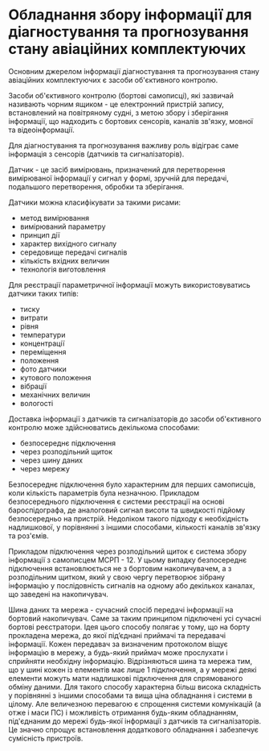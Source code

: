 Обладнання збору інформації для діагностування та прогнозування стану авіаційних комплектуючих
=================

Основним джерелом інформації діагностування та прогнозування стану авіаційних комплектуючих є засоби об'єктивного контролю.

Засоби об'єктивного контролю (бортові самописці), які зазвичай називають чорним ящиком - це електронний пристрій запису, встановлений на повітряному судні, з метою збору і зберігання інформації, що надходить с бортових сенсорів, каналів зв'язку, мовної та відеоінформації.

Для діагностування та прогнозування важливу роль відіграє саме інформація з сенсорів (датчиків та сигналізаторів).

Датчик - це засіб вимірювань, призначений для перетворення вимірюваної інформації у сигнал у формі, зручній для передачі, подальшого перетворення, обробки та зберігання.

Датчики можна класифікувати за такими рисами:

- метод вимірювання
- вимірюваний параметру
- принцип дії
- характер вихідного сигналу
- середовище передачі сигналів
- кількість вхідних величин
- технологія виготовлення

Для реєстрації параметричної інформації можуть використовуватись датчики таких типів:

- тиску
- витрати
- рівня
- температури
- концентрації
- переміщення
- положення
- фото датчики
- кутового положення
- вібрації
- механічних величин
- вологості

Доставка інформації з датчиків та сигналізаторів до засоби об'єктивного контролю може здійснюватись декількома способами:

- безпосереднє підключення
- через розподільний щиток
- через шину даних
- через мережу

Безпосереднє підключення було характерним для перших самописців, коли кількість параметрів була незначною. Прикладом безпосереднього підключення є системи реєстрації на основі бароспідографа, де аналоговий сигнал висоти та швидкості підйому безпосередньо на пристрій. Недоліком такого підходу є необхідність надлишкової, у порівнянні з іншими способами, кількості каналів зв'язку та роз'ємів.  

Прикладом підключення через розподільний щиток є система збору інформації з самописцем МСРП - 12. У цьому випадку безпосереднє підключення встановлюється не з бортовим накопичувачем, а з розподільним щитком, який у свою чергу перетворює зібрану інформацію у послідовність сигналів на одному або декількох каналах, що заведені на накопичувач.

Шина даних та мережа - сучасний спосіб передачі інформації на бортовий накопичувач. Саме за таким принципом підключені усі сучасні бортові реєстратори. Ідея цього способу полягає у тому, що на борту прокладена мережа, до якої під’єднані приймачі та передавачі інформації. Кожен передавач за визначеним протоколом віщує інформацію в мережу, а будь-який приймач може прослухати і сприйняти необхідну інформацію. Відрізняються шина та мережа тим, що у шині кожен із елементів має лише 1 підключення, а у мережі деякі елементи можуть мати надлишкові підключення для спрямованого обміну даними. Для такого способу характерна більш висока складність у порівнянні з іншими способами та вища ціна обладнання і системи в цілому. Але величезною перевагою є спрощення системи комунікацій (а отже і маси ПС) і можливість отримання будь-яким обладнанням, під'єднаним до мережі будь-якої інформації з датчиків та сигналізаторів. Це значно спрощує встановлення додаткового обладнання і забезпечує сумісність пристроїв.
